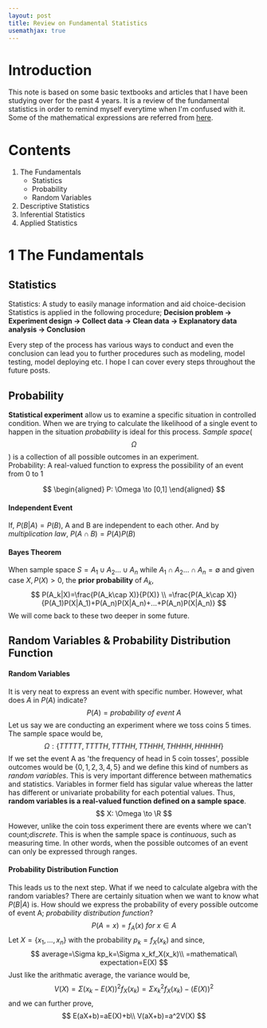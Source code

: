 ```yaml
---
layout: post
title: Review on Fundamental Statistics
usemathjax: true
---
```

# Introduction
This note is based on some basic textbooks and articles that I have been studying over for the past 4 years. It is a review of the fundamental statistics in order to remind myself everytime when I'm confused with it. Some of the mathematical expressions are referred from [here](https://www.cut-the-knot.org/probability.shtml).  


# Contents
1. The Fundamentals
    - Statistics
    - Probability
    - Random Variables
2. Descriptive Statistics
3. Inferential Statistics
4. Applied Statistics


# 1 The Fundamentals
## Statistics
Statistics: A study to easily manage information and aid choice-decision  
Statistics is applied in the following procedure; **Decision problem -> Experiment design -> Collect data -> Clean data -> Explanatory data analysis -> Conclusion**  

Every step of the process has various ways to conduct and even the conclusion can lead you to further procedures such as modeling, model testing, model deploying etc. I hope I can cover every steps throughout the future posts.  

## Probability
**Statistical experiment** allow us to examine a specific situation in controlled condition. When we are trying to calculate the likelihood of a single event to happen in the situation *probability* is ideal for this process. *Sample space*($$\Omega$$) is a collection of all possible outcomes in an experiment.  
Probability: A real-valued function to express the possibility of an event from 0 to 1  

$$
\begin{aligned}
    P: \Omega \to [0,1]
\end{aligned}
$$
#### Independent Event
If, $P(B|A)=P(B)$, A and B are independent to each other. And by *multiplication law*, $P(A\cap B)=P(A)P(B)$
#### Bayes Theorem
When sample space $S=A_1\cup A_2 ...\cup A_n$ while $A_1\cap A_2 ...\cap A_n=\emptyset$ and given case $X, P(X)>0$, the **prior probability** of $A_k$,
$$
P(A_k|X)=\frac{P(A_k\cap X)}{P(X)} \\
=\frac{P(A_k\cap X)}{P(A_1)P(X|A_1)+P(A_n)P(X|A_n)+...+P(A_n)P(X|A_n)}
$$
We will come back to these two deeper in some future.
## Random Variables & Probability Distribution Function
#### Random Variables
It is very neat to express an event with specific number. However, what does $A$ in $P(A)$ indicate? 
$$
P(A) = probability\ of\ event\ A
$$
Let us say we are conducting an experiment where we toss coins 5 times. The sample space would be,
$$
\Omega: \{TTTTT,TTTTH,TTTHH,TTHHH,THHHH,HHHHH\}
$$
If we set the event A as 'the frequency of head in 5 coin tosses', possible outcomes would be $\{0,1,2,3,4,5\}$ and we define this kind of numbers as *random variables*. This is very important difference between mathematics and statistics. Variables in former field has sigular value whereas the latter has different or univariate probability for each potential values.
Thus, **random variables is a real-valued function defined on a sample space**.
$$
X: \Omega \to \R
$$
However, unlike the coin toss experiment there are events where we can't count;*discrete*. This is when the sample space is *continuous*, such as measuring time. In other words, when the possible outcomes of an event can only be expressed through ranges.
#### Probability Distribution Function
This leads us to the next step. What if we need to calculate algebra with the random variables? There are certainly situation when we want to know what $P(B|A)$ is. How should we express the probability of every possible outcome of event A; *probability distribution function*? 
$$
P(A=x)=f_A(x)\ for\ x \in A
$$
Let $X=\{x_1,...,x_n\}$ with the probability $p_k=f_X(x_k)$ and since,
$$
average=\Sigma kp_k=\Sigma x_kf_X(x_k)\\
=mathematical\ expectation=E(X)
$$
Just like the arithmatic average, the variance would be,
$$
V(X)=\Sigma (x_k-E(X))^2f_X(x_k)=\Sigma x_k^2f_X(x_k)-(E(X))^2
$$
and we can further prove,
$$
E(aX+b)=aE(X)+b\\
V(aX+b)=a^2V(X)
$$